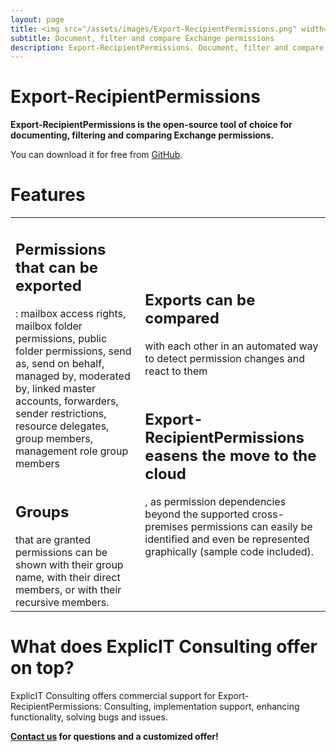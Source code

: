 ```yaml
---
layout: page
title: <img src="/assets/images/Export-RecipientPermissions.png" width="400" alt="Export-RecipientPermissions"> Export-RecipientPermissions
subtitle: Document, filter and compare Exchange permissions
description: Export-RecipientPermissions. Document, filter and compare Exchange permissions. Export-RecipientPermissions is the open-source tool of choice for documenting, filtering and comparing Exchange permissions.
---
```

# Export-RecipientPermissions
**Export-RecipientPermissions is the open-source tool of choice for documenting, filtering and comparing Exchange permissions.</strong>**

You can download it for free from <a href="https://github.com/GruberMarkus/Export-RecipientPermissions">GitHub</a>.

# Features
<table>
  <tr>
    <td><h2>Permissions that can be exported</h2>: mailbox access rights, mailbox folder permissions, public folder permissions, send as, send on behalf, managed by, moderated by, linked master accounts, forwarders, sender restrictions, resource delegates, group members, management role group members<br><br><h2>Groups</h2> that are granted permissions can be shown with their group name, with their direct members, or with their recursive members.
    </td>
    <td><h2>Exports can be compared</h2> with each other in an automated way to detect permission changes and react to them<br><br><h2>Export-RecipientPermissions easens the move to the cloud</h2>, as permission dependencies beyond the supported cross-premises permissions can easily be identified and even be represented graphically (sample code included).
    </td>
  </tr>
</table>

# What does ExplicIT Consulting offer on top?
ExplicIT Consulting offers commercial support for Export-RecipientPermissions: Consulting, implementation support, enhancing functionality, solving bugs and issues.

**[Contact us](mailto:welcome@explicitconsulting.at) for questions and a customized offer!**